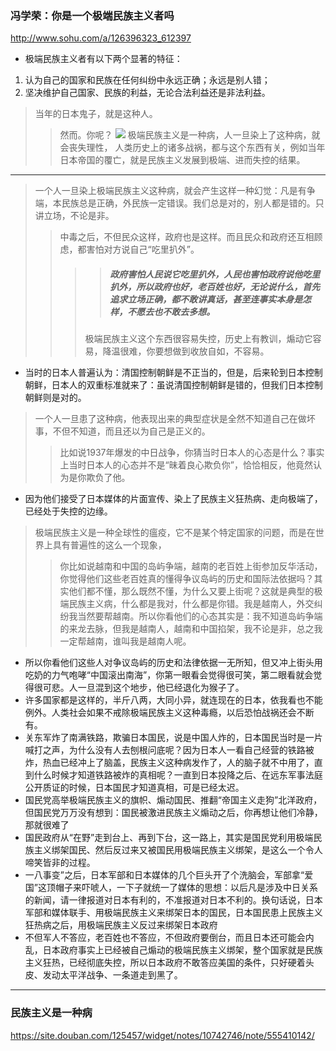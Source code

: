 ### 冯学荣：你是一个极端民族主义者吗
http://www.sohu.com/a/126396323_612397
- 极端民族主义者有以下两个显著的特征：
1. 认为自己的国家和民族在任何纠纷中永远正确；永远是别人错；
2. 坚决维护自己国家、民族的利益，无论合法利益还是非法利益。
>当年的日本鬼子，就是这种人。
>>然而。你呢？
![](http://img.mp.itc.cn/upload/20170216/baaf93a61fd14fe197163b2845aae975_th.jpeg)
>极端民族主义是一种病，人一旦染上了这种病，就会丧失理性，
>>人类历史上的诸多战祸，都与这个东西有关，例如当年日本帝国的覆亡，就是民族主义发展到极端、进而失控的结果。
---
>一个人一旦染上极端民族主义这种病，就会产生这样一种幻觉：凡是有争端，本民族总是正确，外民族一定错误。我们总是对的，别人都是错的。只讲立场，不论是非。
>>中毒之后，不但民众这样，政府也是这样。而且民众和政府还互相顾虑，都害怕对方说自己“吃里扒外”。
>>>>##### 政府害怕人民说它吃里扒外，人民也害怕政府说他吃里扒外，所以政府也好，老百姓也好，无论说什么，首先追求立场正确，都不敢讲真话，甚至连事实本身是怎样，不愿去也不敢去多想。
>>>极端民族主义这个东西很容易失控，历史上有教训，煽动它容易，降温很难，你要想做到收放自如，不容易。
- 当时的日本人普遍认为：清国控制朝鲜是不正当的，但是，后来轮到日本控制朝鲜，日本人的双重标准就来了：虽说清国控制朝鲜是错的，但我们日本控制朝鲜则是对的。
>一个人一旦患了这种病，他表现出来的典型症状是全然不知道自己在做坏事，不但不知道，而且还以为自己是正义的。
>>比如说1937年爆发的中日战争，你猜当时日本人的心态是什么？事实上当时日本人的心态并不是“昧着良心欺负你”，恰恰相反，他竟然认为是你欺负了他。
- 因为他们接受了日本媒体的片面宣传、染上了民族主义狂热病、走向极端了，已经处于失控的边缘。
>极端民族主义是一种全球性的瘟疫，它不是某个特定国家的问题，而是在世界上具有普遍性的这么一个现象，
>>你比如说越南和中国的岛屿争端，越南的老百姓上街参加反华活动，你觉得他们这些老百姓真的懂得争议岛屿的历史和国际法依据吗？其实他们都不懂，那么既然不懂，为什么又要上街呢？这就是典型的极端民族主义病，什么都是我对，什么都是你错。我是越南人，外交纠纷我当然要帮越南。所以你看他们的心态其实是：我不知道岛屿争端的来龙去脉，但我是越南人，越南和中国掐架，我不论是非，总之我一定帮越南，谁叫我是越南人呢。
- 所以你看他们这些人对争议岛屿的历史和法律依据一无所知，但又冲上街头用吃奶的力气咆哮“中国滚出南海”，你第一眼看会觉得很可笑，第二眼看就会觉得很可悲。人一旦混到这个地步，他已经退化为猴子了。
- 许多国家都是这样的，半斤八两，大同小异，就连现在的日本，依我看也不能例外。人类社会如果不戒除极端民族主义这种毒瘾，以后恐怕战祸还会不断有。
- 关东军炸了南满铁路，欺骗日本国民，说是中国人炸的，日本国民当时是一片喊打之声，为什么没有人去刨根问底呢？因为日本人一看自己经营的铁路被炸，热血已经冲上了脑盖，民族主义这种病发作了，人的脑子就不中用了，直到什么时候才知道铁路被炸的真相呢？一直到日本投降之后、在远东军事法庭公开质证的时候，日本国民才知道真相，可是已经太迟。
- 国民党高举极端民族主义的旗帜、煽动国民、推翻“帝国主义走狗”北洋政府，但国民党万万没有想到：国民被激进民族主义煽动之后，你再想让他们冷静，那就很难了
- 国民政府从“在野”走到台上、再到下台，这一路上，其实是国民党利用极端民族主义绑架国民、然后反过来又被国民用极端民族主义绑架，是这么一个令人啼笑皆非的过程。
- 一八事变”之后，日本军部和日本媒体的几个巨头开了个洗脑会，军部拿“爱国”这顶帽子来吓唬人，一下子就统一了媒体的思想：以后凡是涉及中日关系的新闻，请一律报道对日本有利的，不准报道对日本不利的。换句话说，日本军部和媒体联手、用极端民族主义来绑架日本的国民，日本国民患上民族主义狂热病之后，用极端民族主义反过来绑架日本政府
- 不但军人不答应，老百姓也不答应，不但政府要倒台，而且日本还可能会内乱，日本政府事实上已经被自己煽动的极端民族主义绑架，整个国家就是民族主义狂热，已经彻底失控，所以日本政府不敢答应美国的条件，只好硬着头皮、发动太平洋战争、一条道走到黑了。
---
### 民族主义是一种病
https://site.douban.com/125457/widget/notes/10742746/note/555410142/

